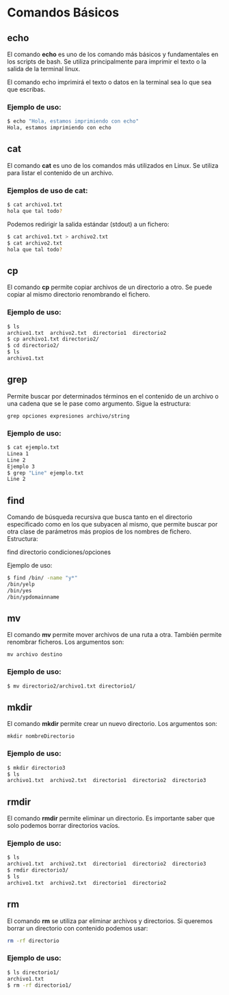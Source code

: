 # Comandos Básicos

## echo

El comando **echo** es uno de los comando más básicos y fundamentales en los scripts de bash. Se utiliza principalmente para imprimir el texto o la salida de la terminal linux.&#x20;

El comando echo imprimirá el texto o datos en la terminal sea lo que sea que escribas.

### Ejemplo de uso:

```bash
$ echo "Hola, estamos imprimiendo con echo"
Hola, estamos imprimiendo con echo
```

## cat

El comando **cat** es uno de los comandos más utilizados en Linux. Se utiliza para listar el contenido de un archivo.

### Ejemplos de uso de cat:

```bash
$ cat archivo1.txt 
hola que tal todo?
```

Podemos redirigir la salida estándar (stdout) a un fichero:

```bash
$ cat archivo1.txt > archivo2.txt
$ cat archivo2.txt 
hola que tal todo?
```

## cp

El comando **cp** permite copiar archivos de un directorio a otro. Se puede copiar al mismo directorio renombrando el fichero.

### Ejemplo de uso:

```bash
$ ls
archivo1.txt  archivo2.txt  directorio1  directorio2
$ cp archivo1.txt directorio2/
$ cd directorio2/
$ ls
archivo1.txt
```

## grep

Permite buscar por determinados términos en el contenido de un archivo o una cadena que se le pase como argumento. Sigue la estructura:

`grep opciones expresiones archivo/string`

### Ejemplo de uso:

```bash
$ cat ejemplo.txt
Linea 1
Line 2
Ejemplo 3
$ grep "Line" ejemplo.txt
Line 2
```

## find

Comando de búsqueda recursiva que busca tanto en el directorio especificado como en los que subyacen al mismo, que permite buscar por otra clase de parámetros más propios de los nombres de fichero. Estructura:

find directorio condiciones/opciones

Ejemplo de uso:

```bash
$ find /bin/ -name "y*"
/bin/yelp
/bin/yes
/bin/ypdomainname
```

## mv

El comando **mv** permite mover archivos de una ruta a otra. También permite renombrar ficheros. Los argumentos son:

`mv archivo destino`

### Ejemplo de uso:

```bash
$ mv directorio2/archivo1.txt directorio1/
```

## mkdir

El comando **mkdir** permite crear un nuevo directorio. Los argumentos son:

`mkdir nombreDirectorio`

### Ejemplo de uso:

```bash
$ mkdir directorio3
$ ls
archivo1.txt  archivo2.txt  directorio1  directorio2  directorio3
```

## rmdir

El comando **rmdir** permite eliminar un directorio. Es importante saber que solo podemos borrar directorios vacíos.

### Ejemplo de uso:

```bash
$ ls
archivo1.txt  archivo2.txt  directorio1  directorio2  directorio3
$ rmdir directorio3/
$ ls
archivo1.txt  archivo2.txt  directorio1  directorio2
```

## rm

El comando **rm** se utiliza par eliminar archivos y directorios. Si queremos borrar un directorio con contenido podemos usar:&#x20;

```bash
rm -rf directorio
```

### Ejemplo de uso:

```bash
$ ls directorio1/
archivo1.txt
$ rm -rf directorio1/
```

